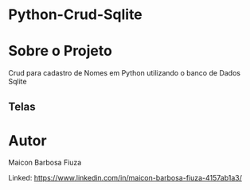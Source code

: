 # Python-Crud-Sqlite

# Sobre o Projeto
Crud para cadastro de Nomes em Python utilizando o banco de Dados Sqlite

## Telas

# Autor
Maicon Barbosa Fiuza 

Linked: https://www.linkedin.com/in/maicon-barbosa-fiuza-4157ab1a3/
